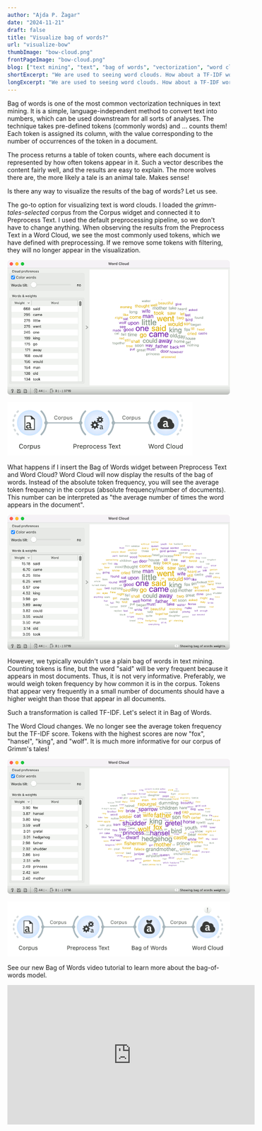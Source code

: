```yaml
---
author: "Ajda P. Žagar"
date: "2024-11-21"
draft: false
title: "Visualize bag of words?"
url: "visualize-bow"
thumbImage: "bow-cloud.png"
frontPageImage: "bow-cloud.png"
blog: ["text mining", "text", "bag of words", "vectorization", "word cloud"]
shortExcerpt: "We are used to seeing word clouds. How about a TF-IDF word cloud? Orange has a great way of observing TF-IDF results. Useful for the analysis and teaching!"
longExcerpt: "We are used to seeing word clouds. How about a TF-IDF word cloud? Orange has a great way of observing TF-IDF results. Useful for the analysis and teaching!"
---
```


Bag of words is one of the most common vectorization techniques in text mining. It is a simple, language-independent method to convert text into numbers, which can be used downstream for all sorts of analyses. The technique takes pre-defined tokens (commonly words) and ... counts them! Each token is assigned its column, with the value corresponding to the number of occurrences of the token in a document.

The process returns a table of token counts, where each document is represented by how often tokens appear in it. Such a vector describes the content fairly well, and the results are easy to explain. The more wolves there are, the more likely a tale is an animal tale. Makes sense!

Is there any way to visualize the results of the bag of words? Let us see.

The go-to option for visualizing text is word clouds. I loaded the *grimm-tales-selected* corpus from the Corpus widget and connected it to Preprocess Text. I used the default preprocessing pipeline, so we don't have to change anything. When observing the results from the Preprocess Text in a Word Cloud, we see the most commonly used tokens, which we have defined with preprocessing. If we remove some tokens with filtering, they will no longer appear in the visualization.

![](wordcloud-preproc.png)

![](workflow1.png)

What happens if I insert the Bag of Words widget between Preprocess Text and Word Cloud? Word Cloud will now display the results of the bag of words. Instead of the absolute token frequency, you will see the average token frequency in the corpus (absolute frequency/number of documents). This number can be interpreted as "the average number of times the word appears in the document".

![](wordcloud-bow.png)

However, we typically wouldn't use a plain bag of words in text mining. Counting tokens is fine, but the word "said" will be very frequent because it appears in most documents. Thus, it is not very informative. Preferably, we would weigh token frequency by how common it is in the corpus. Tokens that appear very frequently in a small number of documents should have a higher weight than those that appear in all documents.

Such a transformation is called TF-IDF. Let's select it in Bag of Words.

The Word Cloud changes. We no longer see the average token frequency but the TF-IDF score. Tokens with the highest scores are now "fox", "hansel", "king", and "wolf". It is much more informative for our corpus of Grimm's tales!

![](wordcloud-tfidf.png)

![](workflow2.png)

See our new Bag of Words video tutorial to learn more about the bag-of-words model.

<iframe width="560" height="315" src="https://www.youtube.com/embed/eCdYyaDtjjQ?si=C9W0NvOvyhJakvHD" title="YouTube video player" frameborder="0" allow="accelerometer; autoplay; clipboard-write; encrypted-media; gyroscope; picture-in-picture; web-share" referrerpolicy="strict-origin-when-cross-origin" allowfullscreen></iframe>

